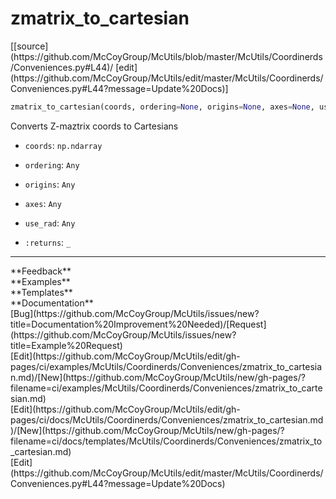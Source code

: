 # <a id="McUtils.Coordinerds.Conveniences.zmatrix_to_cartesian">zmatrix_to_cartesian</a>
<div class="docs-source-link" markdown="1">
[[source](https://github.com/McCoyGroup/McUtils/blob/master/McUtils/Coordinerds/Conveniences.py#L44)/
[edit](https://github.com/McCoyGroup/McUtils/edit/master/McUtils/Coordinerds/Conveniences.py#L44?message=Update%20Docs)]
</div>

```python
zmatrix_to_cartesian(coords, ordering=None, origins=None, axes=None, use_rad=True): 
```
Converts Z-maztrix coords to Cartesians
  - `coords`: `np.ndarray`
    > 
  - `ordering`: `Any`
    > 
  - `origins`: `Any`
    > 
  - `axes`: `Any`
    > 
  - `use_rad`: `Any`
    > 
  - `:returns`: `_`
    > 











---


<div markdown="1" class="text-secondary">
<div class="container">
  <div class="row">
   <div class="col" markdown="1">
**Feedback**   
</div>
   <div class="col" markdown="1">
**Examples**   
</div>
   <div class="col" markdown="1">
**Templates**   
</div>
   <div class="col" markdown="1">
**Documentation**   
</div>
   <div class="col" markdown="1">
   
</div>
   <div class="col" markdown="1">
   
</div>
   <div class="col" markdown="1">
   
</div>
</div>
  <div class="row">
   <div class="col" markdown="1">
[Bug](https://github.com/McCoyGroup/McUtils/issues/new?title=Documentation%20Improvement%20Needed)/[Request](https://github.com/McCoyGroup/McUtils/issues/new?title=Example%20Request)   
</div>
   <div class="col" markdown="1">
[Edit](https://github.com/McCoyGroup/McUtils/edit/gh-pages/ci/examples/McUtils/Coordinerds/Conveniences/zmatrix_to_cartesian.md)/[New](https://github.com/McCoyGroup/McUtils/new/gh-pages/?filename=ci/examples/McUtils/Coordinerds/Conveniences/zmatrix_to_cartesian.md)   
</div>
   <div class="col" markdown="1">
[Edit](https://github.com/McCoyGroup/McUtils/edit/gh-pages/ci/docs/McUtils/Coordinerds/Conveniences/zmatrix_to_cartesian.md)/[New](https://github.com/McCoyGroup/McUtils/new/gh-pages/?filename=ci/docs/templates/McUtils/Coordinerds/Conveniences/zmatrix_to_cartesian.md)   
</div>
   <div class="col" markdown="1">
[Edit](https://github.com/McCoyGroup/McUtils/edit/master/McUtils/Coordinerds/Conveniences.py#L44?message=Update%20Docs)   
</div>
   <div class="col" markdown="1">
   
</div>
   <div class="col" markdown="1">
   
</div>
   <div class="col" markdown="1">
   
</div>
</div>
</div>
</div>